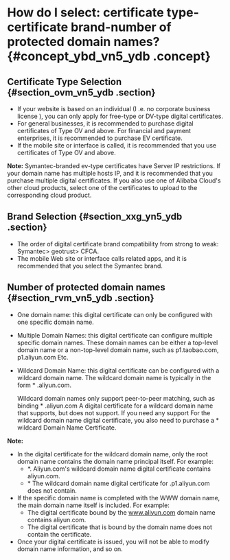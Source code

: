 # How do I select: certificate type-certificate brand-number of protected domain names? {#concept_ybd_vn5_ydb .concept}

## Certificate Type Selection {#section_ovm_vn5_ydb .section}

-   If your website is based on an individual \(I .e. no corporate business license \), you can only apply for free-type or DV-type digital certificates.
-   For general businesses, it is recommended to purchase digital certificates of Type OV and above. For financial and payment enterprises, it is recommended to purchase EV certificate.
-   If the mobile site or interface is called, it is recommended that you use certificates of Type OV and above.

**Note:** Symantec-branded ev-type certificates have Server IP restrictions. If your domain name has multiple hosts IP, and it is recommended that you purchase multiple digital certificates. If you also use one of Alibaba Cloud's other cloud products, select one of the certificates to upload to the corresponding cloud product.

## Brand Selection {#section_xxg_yn5_ydb .section}

-   The order of digital certificate brand compatibility from strong to weak: Symantec\> geotrust\> CFCA.
-   The mobile Web site or interface calls related apps, and it is recommended that you select the Symantec brand.

## Number of protected domain names {#section_rvm_vn5_ydb .section}

-   One domain name: this digital certificate can only be configured with one specific domain name.
-   Multiple Domain Names: this digital certificate can configure multiple specific domain names. These domain names can be either a top-level domain name or a non-top-level domain name, such as p1.taobao.com, p1.aliyun.com Etc.
-   Wildcard Domain Name: this digital certificate can be configured with a wildcard domain name. The wildcard domain name is typically in the form \* .aliyun.com.

    Wildcard domain names only support peer-to-peer matching, such as binding \* .aliyun.com A digital certificate for a wildcard domain name that supports, but does not support. If you need any support For the wildcard domain name digital certificate, you also need to purchase a \* wildcard Domain Name Certificate.


**Note:** 

-   In the digital certificate for the wildcard domain name, only the root domain name contains the domain name principal itself. For example:
    -   \*. Aliyun.com's wildcard domain name digital certificate contains aliyun.com.
    -   \* The wildcard domain name digital certificate for .p1.aliyun.com does not contain.
-   If the specific domain name is completed with the WWW domain name, the main domain name itself is included. For example:
    -   The digital certificate bound by the www.aliyun.com domain name contains aliyun.com.
    -   The digital certificate that is bound by the domain name does not contain the certificate.
-   Once your digital certificate is issued, you will not be able to modify domain name information, and so on.

